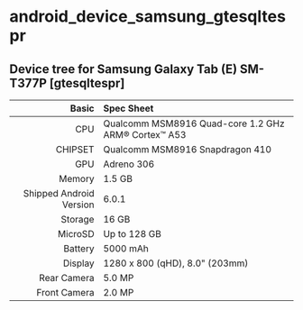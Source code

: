 # android_device_samsung_gtesqltespr

## Device tree for Samsung Galaxy Tab (E) SM-T377P [gtesqltespr]

Basic   | Spec Sheet
-------:|:-------------------------
CPU     | Qualcomm MSM8916 Quad-core 1.2 GHz ARM® Cortex™ A53
CHIPSET | Qualcomm MSM8916 Snapdragon 410
GPU     | Adreno 306
Memory  | 1.5 GB
Shipped Android Version | 6.0.1
Storage | 16 GB
MicroSD | Up to 128 GB
Battery | 5000 mAh
Display | 1280 x 800 (qHD), 8.0" (203mm)
Rear Camera  | 5.0 MP
Front Camera | 2.0 MP


